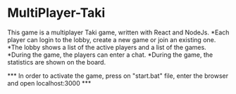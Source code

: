 # MultiPlayer-Taki
This game is a multiplayer Taki game, written with React and NodeJs.
*Each player can login to the lobby, create a new game or join an existing one.
*The lobby shows a list of the active players and a list of the games. 
*During the game, the players can enter a chat.
*During the game, the statistics are shown on the board.

*** In order to activate the game, press on "start.bat" file, enter the browser and open localhost:3000 ***

